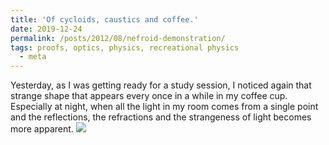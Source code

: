 ```yaml
---
title: 'Of cycloids, caustics and coffee.'
date: 2019-12-24
permalink: /posts/2012/08/nefroid-demonstration/
tags: proofs, optics, physics, recreational physics
  - meta
---
```


Yesterday, as I was getting ready for a study session, I noticed again that strange shape that appears every once in a while in my coffee cup. Especially at night, when all the light in my room comes from a single point and the reflections, the refractions and the strangeness of light becomes more apparent.
![](data:image/png;https://imgur.com/RfJ1buc)

